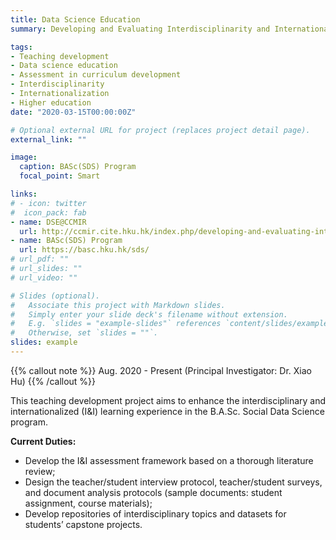 ```yaml
---
title: Data Science Education
summary: Developing and Evaluating Interdisciplinarity and Internationalization in the Curriculum of Bachelor of Arts and Sciences in Social Data Science.

tags:
- Teaching development
- Data science education
- Assessment in curriculum development
- Interdisciplinarity
- Internationalization
- Higher education
date: "2020-03-15T00:00:00Z"

# Optional external URL for project (replaces project detail page).
external_link: ""

image:
  caption: BASc(SDS) Program
  focal_point: Smart

links:
# - icon: twitter
#  icon_pack: fab
- name: DSE@CCMIR
  url: http://ccmir.cite.hku.hk/index.php/developing-and-evaluating-interdisciplinarity-and-internationalization-in-data-science-education/
- name: BASc(SDS) Program
  url: https://basc.hku.hk/sds/
# url_pdf: ""
# url_slides: ""
# url_video: ""

# Slides (optional).
#   Associate this project with Markdown slides.
#   Simply enter your slide deck's filename without extension.
#   E.g. `slides = "example-slides"` references `content/slides/example-slides.md`.
#   Otherwise, set `slides = ""`.
slides: example
---
```


{{% callout note %}}
Aug. 2020 - Present (Principal Investigator: Dr. Xiao Hu)
{{% /callout %}}

This teaching development project aims to enhance the interdisciplinary and internationalized (I&I) learning experience in the B.A.Sc. Social Data Science program.


**Current Duties:**
- Develop the I&I assessment framework based on a thorough literature review;
- Design the teacher/student interview protocol, teacher/student surveys, and document analysis protocols (sample documents: student assignment, course materials);
- Develop repositories of interdisciplinary topics and datasets for students’ capstone projects.
